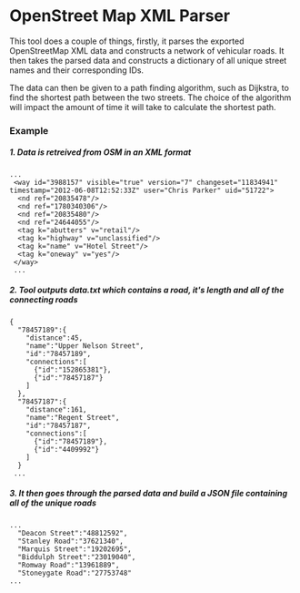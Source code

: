 # OpenStreet Map XML Parser
This tool does a couple of things, firstly, it parses the exported OpenStreetMap XML data and constructs a network of vehicular roads. It then takes the parsed data and constructs a dictionary of all unique street names and their corresponding IDs.

The data can then be given to a path finding algorithm, such as Dijkstra, to find the shortest path between the two streets. The choice of the algorithm will impact the amount of time it will take to calculate the shortest path.

### Example
##### 1. Data is retreived from OSM in an XML format
```
...
 <way id="3988157" visible="true" version="7" changeset="11834941" timestamp="2012-06-08T12:52:33Z" user="Chris Parker" uid="51722">
  <nd ref="20835478"/>
  <nd ref="1780340306"/>
  <nd ref="20835480"/>
  <nd ref="24644055"/>
  <tag k="abutters" v="retail"/>
  <tag k="highway" v="unclassified"/>
  <tag k="name" v="Hotel Street"/>
  <tag k="oneway" v="yes"/>
 </way>
 ...
```
##### 2. Tool outputs data.txt which contains a road, it's length and all of the connecting roads
```
{
  "78457189":{
    "distance":45,
    "name":"Upper Nelson Street",
    "id":"78457189",
    "connections":[
      {"id":"152865381"},
      {"id":"78457187"}
    ]
  },
  "78457187":{
    "distance":161,
    "name":"Regent Street",
    "id":"78457187",
    "connections":[
      {"id":"78457189"},
      {"id":"4409992"}
    ]
  }
 ...
```
##### 3. It then goes through the parsed data and build a JSON file containing all of the unique roads
```
...
  "Deacon Street":"48812592",
  "Stanley Road":"37621340",
  "Marquis Street":"19202695",
  "Biddulph Street":"23019040",
  "Romway Road":"13961889",
  "Stoneygate Road":"27753748"
...
```
